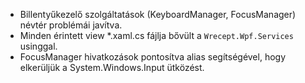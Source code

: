 - Billentyűkezelő szolgáltatások (KeyboardManager, FocusManager) névtér problémái javítva.
- Minden érintett view *.xaml.cs fájlja bővült a `Wrecept.Wpf.Services` usinggal.
- FocusManager hivatkozások pontosítva alias segítségével, hogy elkerüljük a System.Windows.Input ütközést.
